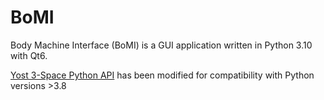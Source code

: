 # BoMI

Body Machine Interface (BoMI) is a GUI application written in Python 3.10 with Qt6.

[Yost 3-Space Python API](https://yostlabs.com/3-space-application-programming-interface/) has been modified for compatibility with Python versions >3.8
